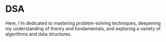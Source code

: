 # DSA
Here, I'm dedicated to mastering problem-solving techniques, deepening my understanding of theory and fundamentals, and exploring a variety of algorithms and data structures.
